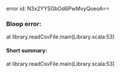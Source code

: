 error id: N3x2YYSGbOd6PwMvyQoeoA==
### Bloop error:

at library.readCsvFile.main(Library.scala:53)
#### Short summary: 

at library.readCsvFile.main(Library.scala:53)
